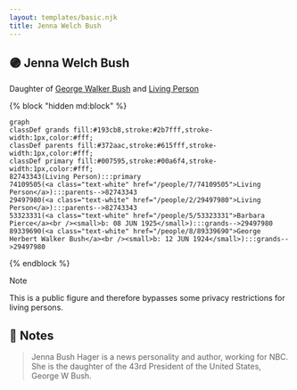 ```yaml
---
layout: templates/basic.njk
title: Jenna Welch Bush
---
```

## 🟣 Jenna Welch Bush

Daughter of [George Walker Bush](/people/2/29497980) and [Living Person](/people/7/74109505)

{% block "hidden md:block" %}
```mermaid
graph
classDef grands fill:#193cb8,stroke:#2b7fff,stroke-width:1px,color:#fff;
classDef parents fill:#372aac,stroke:#615fff,stroke-width:1px,color:#fff;
classDef primary fill:#007595,stroke:#00a6f4,stroke-width:1px,color:#fff;
82743343(Living Person):::primary
74109505(<a class="text-white" href="/people/7/74109505">Living Person</a>):::parents-->82743343
29497980(<a class="text-white" href="/people/2/29497980">Living Person</a>):::parents-->82743343
53323331(<a class="text-white" href="/people/5/53323331">Barbara Pierce</a><br /><small>b: 08 JUN 1925</small>):::grands-->29497980
89339690(<a class="text-white" href="/people/8/89339690">George Herbert Walker Bush</a><br /><small>b: 12 JUN 1924</small>):::grands-->29497980
```
{% endblock %}

> [!note]
> This is a public figure and therefore bypasses some privacy restrictions for living persons.

## 📝 Notes
>   
  > Jenna Bush Hager is a news personality and author, working for NBC. She is the daughter of the 43rd President of the United States, George W Bush.